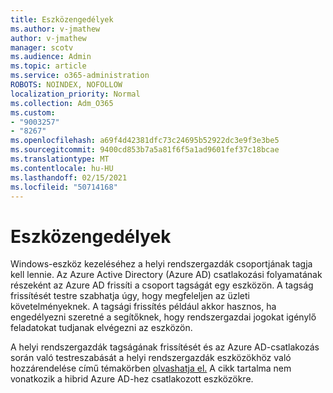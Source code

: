 ```yaml
---
title: Eszközengedélyek
ms.author: v-jmathew
author: v-jmathew
manager: scotv
ms.audience: Admin
ms.topic: article
ms.service: o365-administration
ROBOTS: NOINDEX, NOFOLLOW
localization_priority: Normal
ms.collection: Adm_O365
ms.custom:
- "9003257"
- "8267"
ms.openlocfilehash: a69f4d42381dfc73c24695b52922dc3e9f3e3be5
ms.sourcegitcommit: 9400cd853b7a5a81f6f5a1ad9601fef37c18bcae
ms.translationtype: MT
ms.contentlocale: hu-HU
ms.lasthandoff: 02/15/2021
ms.locfileid: "50714168"
---
```

# <a name="device-permissions"></a>Eszközengedélyek

Windows-eszköz kezeléséhez a helyi rendszergazdák csoportjának tagja kell lennie. Az Azure Active Directory (Azure AD) csatlakozási folyamatának részeként az Azure AD frissíti a csoport tagságát egy eszközön. A tagság frissítését testre szabhatja úgy, hogy megfeleljen az üzleti követelményeknek. A tagsági frissítés például akkor hasznos, ha engedélyezni szeretné a segítőknek, hogy rendszergazdai jogokat igénylő feladatokat tudjanak elvégezni az eszközön.

A helyi rendszergazdák tagságának frissítését és az Azure AD-csatlakozás során való testreszabását a helyi rendszergazdák eszközökhöz való hozzárendelése című témakörben [olvashatja el.](https://docs.microsoft.com/azure/active-directory/devices/assign-local-admin) A cikk tartalma nem vonatkozik a hibrid Azure AD-hez csatlakozott eszközökre.
